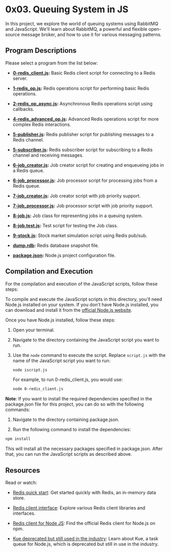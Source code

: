# 0x03. Queuing System in JS

In this project, we explore the world of queuing systems using RabbitMQ and JavaScript. We'll learn about RabbitMQ, a powerful and flexible open-source message broker, and how to use it for various messaging patterns.

## Program Descriptions

Please select a program from the list below:

- **[0-redis_client.js](https://github.com/iakev/alx-backend/blob/main/0x03-queuing_system_in_js/0-redis_client.js):** Basic Redis client script for connecting to a Redis server.

- **[1-redis_op.js](https://github.com/iakev/alx-backend/blob/main/0x03-queuing_system_in_js/1-redis_op.js):** Redis operations script for performing basic Redis operations.

- **[2-redis_op_async.js](https://github.com/iakev/alx-backend/blob/main/0x03-queuing_system_in_js/2-redis_op_async.js):** Asynchronous Redis operations script using callbacks.

- **[4-redis_advanced_op.js](https://github.com/iakev/alx-backend/blob/main/0x03-queuing_system_in_js/4-redis_advanced_op.js):** Advanced Redis operations script for more complex Redis interactions.

- **[5-publisher.js](https://github.com/iakev/alx-backend/blob/main/0x03-queuing_system_in_js/5-publisher.js):** Redis publisher script for publishing messages to a Redis channel.

- **[5-subscriber.js](https://github.com/iakev/alx-backend/blob/main/0x03-queuing_system_in_js/5-subscriber.js):** Redis subscriber script for subscribing to a Redis channel and receiving messages.

- **[6-job_creator.js](https://github.com/iakev/alx-backend/blob/main/0x03-queuing_system_in_js/6-job_creator.js):** Job creator script for creating and enqueueing jobs in a Redis queue.

- **[6-job_processor.js](https://github.com/iakev/alx-backend/blob/main/0x03-queuing_system_in_js/6-job_processor.js):** Job processor script for processing jobs from a Redis queue.

- **[7-job_creator.js](https://github.com/iakev/alx-backend/blob/main/0x03-queuing_system_in_js/7-job_creator.js):** Job creator script with job priority support.

- **[7-job_processor.js](https://github.com/iakev/alx-backend/blob/main/0x03-queuing_system_in_js/7-job_processor.js):** Job processor script with job priority support.

- **[8-job.js](https://github.com/iakev/alx-backend/blob/main/0x03-queuing_system_in_js/8-job.js):** Job class for representing jobs in a queuing system.

- **[8-job.test.js](https://github.com/iakev/alx-backend/blob/main/0x03-queuing_system_in_js/8-job.test.js):** Test script for testing the Job class.

- **[9-stock.js](https://github.com/iakev/alx-backend/blob/main/0x03-queuing_system_in_js/9-stock.js):** Stock market simulation script using Redis pub/sub.

- **[dump.rdb](https://github.com/iakev/alx-backend/blob/main/0x03-queuing_system_in_js/dump.rdb):** Redis database snapshot file.

- **[package.json](https://github.com/iakev/alx-backend/blob/main/0x03-queuing_system_in_js/package.json):** Node.js project configuration file.


## Compilation and Execution

For the compilation and execution of the JavaScript scripts, follow these steps:

To compile and execute the JavaScript scripts in this directory, you'll need Node.js installed on your system. If you don't have Node.js installed, you can download and install it from the [official Node.js website](https://nodejs.org/).

Once you have Node.js installed, follow these steps:

1. Open your terminal.

2. Navigate to the directory containing the JavaScript script you want to run.

3. Use the `node` command to execute the script. Replace `script.js` with the name of the JavaScript script you want to run:

   ```bash
   node iscript.js
   ```
   For example, to run 0-redis_client.js, you would use:

   ```bash
   node 0-redis_client.js
   ```

**Note**: If you want to install the required dependencies specified in the package.json file for this project, you can do so with the following commands:

1. Navigate to the directory containing package.json.

2. Run the following command to install the dependencies:

```bash
npm install
```

This will install all the necessary packages specified in package.json. After that, you can run the JavaScript scripts as described above.

## Resources

Read or watch:

- [Redis quick start](https://redis.io/docs/getting-started/): Get started quickly with Redis, an in-memory data store.

- [Redis client interface](https://redis.io/docs/ui/cli/): Explore various Redis client libraries and interfaces.

- [Redis client for Node JS](https://github.com/redis/node-redis): Find the official Redis client for Node.js on npm.

- [Kue deprecated but still used in the industry](https://github.com/Automattic/kue): Learn about Kue, a task queue for Node.js, which is deprecated but still in use in the industry.


   
   
